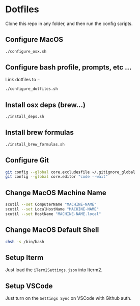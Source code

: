 # Dotfiles

Clone this repo in any folder, and then run the config scripts.

## Configure MacOS

```bash
./configure_osx.sh
```

## Configure bash profile, prompts, etc ...

Link dotfiles to `~`

```bash
./configure_dotfiles.sh
```

## Install osx deps (brew...)

```bash
./install_deps.sh
```

## Install brew formulas

```bash
./install_brew_formulas.sh
```

## Configure Git

```bash
git config --global core.excludesfile ~/.gitignore_global
git config --global core.editor "code --wait"
```

## Change MacOS Machine Name

```bash
scutil --set ComputerName "MACHINE-NAME"
scutil --set LocalHostName "MACHINE-NAME"
scutil --set HostName "MACHINE-NAME.local"
```

## Change MacOS Default Shell

```bash
chsh -s /bin/bash
```

## Setup Iterm

Just load the `iTerm2Settings.json` into Iterm2.

## Setup VSCode

Just turn on the `Settings Sync` on VSCode with Github auth.
